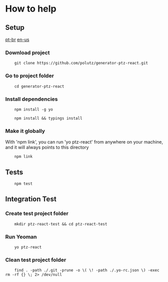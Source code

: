 # How to help


## Setup

[pt-br](https://github.com/polutz/generator-ptz-react/docs/contribute.pt-br.md)
[en-us](https://github.com/polutz/generator-ptz-react/docs/contribute.md)

### Download project
```
    git clone https://github.com/polutz/generator-ptz-react.git
```

### Go to project folder
```
    cd generator-ptz-react
```

### Install dependencies
```
    npm install -g yo
```

```
    npm install && typings install
```

### Make it globally

With 'npm link', you can run 'yo ptz-react' from anywhere on your machine,
and it will always points to this directory

```
    npm link
```


## Tests
```
    npm test
```

## Integration Test

### Create test project folder
```
    mkdir ptz-react-test && cd ptz-react-test 
```

### Run Yeoman
```
    yo ptz-react
```

### Clean test project folder
```
    find . -path ./.git -prune -o \( \! -path ./.yo-rc.json \) -exec rm -rf {} \; 2> /dev/null
```